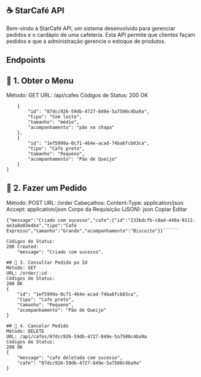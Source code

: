 ## ☕ StarCafé API
Bem-vindo à StarCafé API, um sistema desenvolvido para gerenciar pedidos e o cardápio de uma cafeteria. Esta API permite que clientes façam pedidos e que a administração gerencie o estoque de produtos.

## Endpoints
## 📝 1. Obter o Menu
Método: GET
URL: /api/cafes
Códigos de Status:
200 OK
``````[
    {
        "id": "87dcc926-59db-4727-849e-5a7500c4ba9a",
        "tipo": "Com leite",
        "tamanho": "médio",
        "acompanhamento": "pão na chapa"
    },
    {
        "id": "1ef5999a-0c71-464e-acad-74ba6fcb03ca",
        "tipo": "Cafe preto",
        "tamanho": "Pequeno",
        "acompanhamento": "Pão de Queijo"
    }
]
``````
## 📝 2. Fazer um Pedido
Método: POST
URL: /order
Cabeçalhos:
Content-Type: application/json
Accept: application/json
Corpo da Requisição (JSON):
json
Copiar
Editar
``````
{"message":"Criado com sucesso","cafe":{"id":"233bdcfb-c8ad-440a-9111-ae3a8a03e4ba","tipo":"Café Expresso","tamanho":"Grande","acompanhamento":"Biscoito"}}``````

Códigos de Status:
200 Created: 
    "message": "Criado com sucesso".

## 📝 3. Consultar Pedido po Id
Método: GET
URL: /order/:id
Códigos de Status:
200 OK
{
    "id": "1ef5999a-0c71-464e-acad-74ba6fcb03ca",
    "tipo": "Cafe preto",
    "tamanho": "Pequeno",
    "acompanhamento": "Pão de Queijo"
}

## 📝 4. Cancelar Pedido
Método: DELETE
URL: /api/cafes/87dcc926-59db-4727-849e-5a7500c4ba9a
Códigos de Status:
200 OK
{
    "message": "cafe deletada com sucesso",
    "cafe": "87dcc926-59db-4727-849e-5a7500c4ba9a"
}



